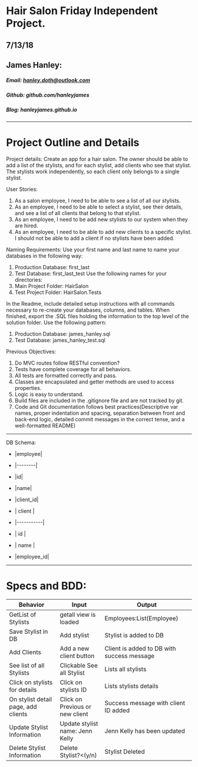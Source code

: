 # Hair Salon Friday Independent Project.
## 7/13/18

## James Hanley:
##### Email: hanley.doth@outlook.com
##### Github: github.com/hanleyjames
##### Blog: hanleyjames.github.io
____
# Project Outline and Details

Project details:
Create an app for a hair salon. 
The owner should be able to add a list of the stylists, and for each stylist, add clients who see that stylist.
The stylists work independently, so each client only belongs to a single stylist.

User Stories:
1. As a salon employee, I need to be able to see a list of all our stylists.
2. As an employee, I need to be able to select a stylist, see their details, and see a list of all clients that belong to that stylist.
3. As an employee, I need to be add new stylists to our system when they are hired.
4. As an employee, I need to be able to add new clients to a specific stylist. I should not be able to add a client if no stylists have been added.

Naming Requirements:
Use your first name and last name to name your databases in the following way:
1. Production Database: first_last
2. Test Database: first_last_test
Use the following names for your directories:
1. Main Project Folder: HairSalon
2. Test Project Folder: HairSalon.Tests

In the Readme, include detailed setup instructions with all commands necessary to re-create your databases, columns, and tables.
When finished, export the .SQL files holding the information to the top level of the solution folder.
Use the following pattern:

1. Production Database: james_hanley.sql
2. Test Database: james_hanley_test.sql

Previous Objectives:
1. Do MVC routes follow RESTful convention?
2. Tests have complete coverage for all behaviors.
3. All tests are formatted correctly and pass.
4. Classes are encapsulated and getter methods are used to access properties.
5. Logic is easy to understand.
6. Build files are included in the .gitignore file and are not tracked by git.
7. Code and Git documentation follows best practices(Descriptive var names, proper indentation and spacing, separation between front and back-end logic, detailed commit messages in the correct tense, and a well-formatted README)

------
DB Schema:

* |employee|
* |--------|
* |id|
* |name|
* |client_id|
   
* |   client  |
* |-----------|
* |    id     |
* |    name   |
* |employee_id|
------
# Specs and BDD:

|Behavior|Input|Output|
|--------|-----|------|
|GetList of Stylists|getall view is loaded|Employees:List(Employee)|
|Save Stylist in DB|Add stylist|Stylist is added to DB|
|Add Clients|Add a new client button|Client is added to DB with success message|
|See list of all Stylists|Clickable See all Stylist|Lists all stylists|
|Click on stylists for details|Click on stylists ID|Lists stylists details|
|On stylist detail page, add clients|Click on Previous or new client|Success message with client ID added|
|Update Stylist Information|Update stylist name: Jenn Kelly|Jenn Kelly has been updated|
|Delete Stylist Information|Delete Stylist?<(y/n)|Stylist Deleted|
